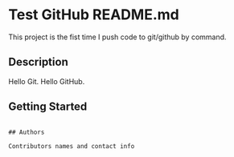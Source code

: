 # Test GitHub README.md

This project is the fist time I push code to git/github by command.

## Description

Hello Git.
Hello GitHub.

## Getting Started

```

## Authors

Contributors names and contact info